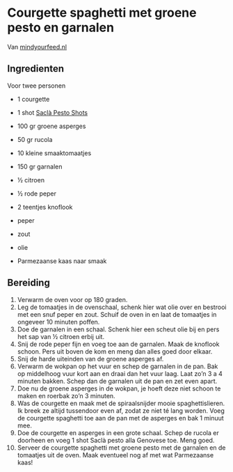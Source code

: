 # Courgette spaghetti met groene pesto en garnalen


Van [mindyourfeed.nl](https://www.mindyourfeed.nl/recepten/diner/courgette-spaghetti-met-groene-pesto/)

## Ingredienten

Voor twee personen

- 1 courgette
- 1 shot [Saclà Pesto Shots](http://pubads.g.doubleclick.net/gampad/clk?id=88453962&iu=/4217/3rdparty/MindYourFeed)

- 100 gr groene asperges
- 50 gr rucola
- 10 kleine smaaktomaatjes
- 150 gr garnalen
- ½ citroen
- ½ rode peper
- 2 teentjes knoflook
- peper
- zout
- olie
- Parmezaanse kaas naar smaak


## Bereiding
1. Verwarm de oven voor op 180 graden.
2. Leg de tomaatjes in de ovenschaal, schenk hier wat olie over en bestrooi met een snuf peper en zout. Schuif de oven in en laat de tomaatjes in ongeveer 10 minuten poffen.
3. Doe de garnalen in een schaal. Schenk hier een scheut olie bij en pers het sap van ½ citroen erbij uit.
4. Snij de rode peper fijn en voeg toe aan de garnalen. Maak de knoflook schoon. Pers uit boven de kom en meng dan alles goed door elkaar.
5. Snij de harde uiteinden van de groene asperges af.
6. Verwarm de wokpan op het vuur en schep de garnalen in de pan. Bak op middelhoog vuur kort aan en draai dan het vuur laag. Laat zo’n 3 a 4 minuten bakken. Schep dan de garnalen uit de pan en zet even apart.
7. Doe nu de groene asperges in de wokpan, je hoeft deze niet schoon te maken en roerbak zo’n 3 minuten.
8. Was de courgette en maak met de spiraalsnijder mooie spaghettislieren. Ik breek ze altijd tussendoor even af, zodat ze niet té lang worden. Voeg de courgette spaghetti toe aan de pan met de asperges en bak 1 minuut mee.
9. Doe de courgette en asperges in een grote schaal. Schep de rucola er doorheen en voeg 1 shot Saclà pesto alla Genovese toe. Meng goed.
10. Serveer de courgette spaghetti met groene pesto met de garnalen en de tomaatjes uit de oven. Maak eventueel nog af met wat Parmezaanse kaas!